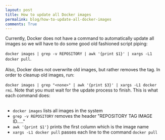 ```yaml
---
layout: post
title: How to update all Docker images
permalink: blog/how-to-update-all-docker-images
comments: True
---
```


Currently, Docker does not have a command to automatically update all images so we will have to do some good old fashioned script piping:<br/><br/>`docker images | grep -v REPOSITORY | awk '{print $1}' | xargs -L1 docker pull`.<br/><br/>Also, Docker does not overwrite old images, but rather removes the tag. In order to cleanup old images, run:<br/><br/>`docker images | grep "<none>" | awk '{print $3}' | xargs -L1 docker rmi`. Note that you must wait for the update process to finish. This is what each command does:<br/><br/>
- `docker images` lists all images in the system
- `grep -v REPOSITORY` removes the header "REPOSITORY   TAG   IMAGE ID....."
- `awk '{print $1'}` prints the first column which is the image name
- `xargs -L1 docker pull` passes each line to the command `docker pull`

